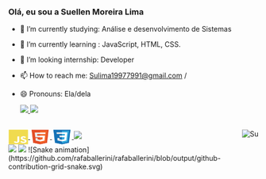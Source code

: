 ### Olá, eu sou a Suellen Moreira Lima


- 🔭 I’m currently studying: Análise e desenvolvimento de Sistemas
- 🌱 I’m currently learning :  JavaScript, HTML, CSS.
- 🤔 I’m looking internship: Developer
- 📫 How to reach me:  Sulima19977991@gmail.com /
- 😄 Pronouns:  Ela/dela

  <div>
  <a href="https://github.com/SuellenMoreiraLima">

  <img height="180em" src="https://github-readme-stats.vercel.app/api/top-langs/?username=SuellenMoreiraLima&layout=compact&langs_count=7&theme=dracula"/>
  <img height="180em" src="https://github-readme-stats.vercel.app/api?username=SuellenMoreiraLima&show_icons=true&theme=dracula&include_all_commits=true&count_private=true"/>
</div>
<Div style = "display: inline_block"><br>
    <img align="center" alt="Ra-Js" height="30" width="40" src="https://raw.githubusercontent.com/devicons/devicon/master/icons/javascript/javascript-plain.svg">
  <img align="center" alt="Rafa-HTML" height="30" width="40" src="https://raw.githubusercontent.com/devicons/devicon/master/icons/html5/html5-original.svg">
<img align="right" alt="Su" src="https://i.picasion.com/pic91/5cca4b25d529132746ae92c00777bfda.gif">
  <img align="center" alt="Rafa-CSS" height="30" width="40" src="https://raw.githubusercontent.com/devicons/devicon/master/icons/css3/css3-original.svg">
  <a href = "sulima19977991@gmail.com"><img src="https://img.shields.io/badge/-Gmail-%23333?style=for-the-badge&logo=gmail&logoColor=white" target="_blank"></a>
</div>
  <div>
  <a href="https://www.linkedin.com/in/suellen-moreira-lima-035638169/" target="_blank"><img src="https://img.shields.io/badge/-LinkedIn-%230077B5?style=for-the-badge&logo=linkedin&logoColor=white" target="_blank"></a> 
   <a href="https://www.instagram.com/su_moreira_lima/" target="_blank"><img src="https://img.shields.io/badge/-Instagram-%23E4405F?style=for-the-badge&logo=instagram&logoColor=white" target="_blank"></a>
  ![Snake animation](https://github.com/rafaballerini/rafaballerini/blob/output/github-contribution-grid-snake.svg)
 
</div>

  ##

